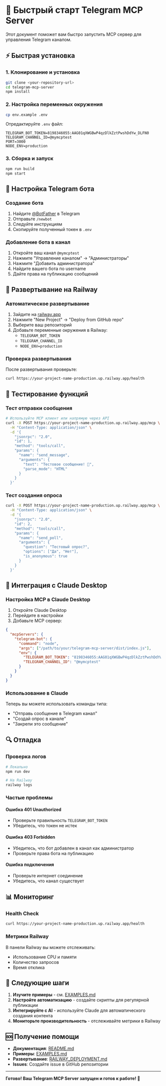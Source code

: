 # 🚀 Быстрый старт Telegram MCP Server

Этот документ поможет вам быстро запустить MCP сервер для управления Telegram каналом.

## ⚡ Быстрая установка

### 1. Клонирование и установка

```bash
git clone <your-repository-url>
cd telegram-mcp-server
npm install
```

### 2. Настройка переменных окружения

```bash
cp env.example .env
```

Отредактируйте `.env` файл:
```env
TELEGRAM_BOT_TOKEN=8198346055:AAG01qXWGBwP4qzDlkZztPwshDdYw_DLFN0
TELEGRAM_CHANNEL_ID=@mymcptest
PORT=3000
NODE_ENV=production
```

### 3. Сборка и запуск

```bash
npm run build
npm start
```

## 🔧 Настройка Telegram бота

### Создание бота

1. Найдите [@BotFather](https://t.me/botfather) в Telegram
2. Отправьте `/newbot`
3. Следуйте инструкциям
4. Скопируйте полученный токен в `.env`

### Добавление бота в канал

1. Откройте ваш канал `@mymcptest`
2. Нажмите "Управление каналом" → "Администраторы"
3. Нажмите "Добавить администратора"
4. Найдите вашего бота по username
5. Дайте права на публикацию сообщений

## 🚂 Развертывание на Railway

### Автоматическое развертывание

1. Зайдите на [railway.app](https://railway.app)
2. Нажмите "New Project" → "Deploy from GitHub repo"
3. Выберите ваш репозиторий
4. Добавьте переменные окружения в Railway:
   - `TELEGRAM_BOT_TOKEN`
   - `TELEGRAM_CHANNEL_ID`
   - `NODE_ENV=production`

### Проверка развертывания

После развертывания проверьте:
```bash
curl https://your-project-name-production.up.railway.app/health
```

## 🧪 Тестирование функций

### Тест отправки сообщения

```bash
# Используйте MCP клиент или напрямую через API
curl -X POST https://your-project-name-production.up.railway.app/mcp \
  -H "Content-Type: application/json" \
  -d '{
    "jsonrpc": "2.0",
    "id": 1,
    "method": "tools/call",
    "params": {
      "name": "send_message",
      "arguments": {
        "text": "Тестовое сообщение! 🚀",
        "parse_mode": "HTML"
      }
    }
  }'
```

### Тест создания опроса

```bash
curl -X POST https://your-project-name-production.up.railway.app/mcp \
  -H "Content-Type: application/json" \
  -d '{
    "jsonrpc": "2.0",
    "id": 2,
    "method": "tools/call",
    "params": {
      "name": "send_poll",
      "arguments": {
        "question": "Тестовый опрос?",
        "options": ["Да", "Нет"],
        "is_anonymous": true
      }
    }
  }'
```

## 📱 Интеграция с Claude Desktop

### Настройка MCP в Claude Desktop

1. Откройте Claude Desktop
2. Перейдите в настройки
3. Добавьте MCP сервер:

```json
{
  "mcpServers": {
    "telegram-bot": {
      "command": "node",
      "args": ["/path/to/your/telegram-mcp-server/dist/index.js"],
      "env": {
        "TELEGRAM_BOT_TOKEN": "8198346055:AAG01qXWGBwP4qzDlkZztPwshDdYw_DLFN0",
        "TELEGRAM_CHANNEL_ID": "@mymcptest"
      }
    }
  }
}
```

### Использование в Claude

Теперь вы можете использовать команды типа:
- "Отправь сообщение в Telegram канал"
- "Создай опрос в канале"
- "Закрепи это сообщение"

## 🔍 Отладка

### Проверка логов

```bash
# Локально
npm run dev

# На Railway
railway logs
```

### Частые проблемы

#### Ошибка 401 Unauthorized
- Проверьте правильность `TELEGRAM_BOT_TOKEN`
- Убедитесь, что токен не истек

#### Ошибка 403 Forbidden
- Убедитесь, что бот добавлен в канал как администратор
- Проверьте права бота на публикацию

#### Ошибка подключения
- Проверьте интернет соединение
- Убедитесь, что канал существует

## 📊 Мониторинг

### Health Check

```bash
curl https://your-project-name-production.up.railway.app/health
```

### Метрики Railway

В панели Railway вы можете отслеживать:
- Использование CPU и памяти
- Количество запросов
- Время отклика

## 🎯 Следующие шаги

1. **Изучите примеры** - см. [EXAMPLES.md](EXAMPLES.md)
2. **Настройте автоматизацию** - создайте скрипты для регулярной публикации
3. **Интегрируйте с AI** - используйте Claude для автоматического создания контента
4. **Мониторьте производительность** - отслеживайте метрики в Railway

## 🆘 Получение помощи

- **Документация**: [README.md](README.md)
- **Примеры**: [EXAMPLES.md](EXAMPLES.md)
- **Развертывание**: [RAILWAY_DEPLOYMENT.md](RAILWAY_DEPLOYMENT.md)
- **Issues**: Создайте issue в GitHub репозитории

---

**Готово! Ваш Telegram MCP Server запущен и готов к работе! 🎉**

